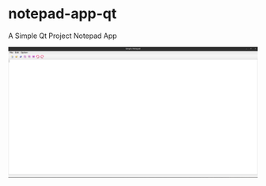 # notepad-app-qt
A Simple Qt Project Notepad App

![App Screenshot](https://github.com/lathief/notepad-app-qt/blob/main/Screenshot.png?raw=true)